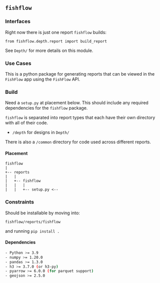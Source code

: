 ## `fishflow`

### Interfaces

Right now there is just one report `fishflow` builds:

`from fishflow.depth.report import build_report`

See `Depth/` for more details on this module. 

### Use Cases

This is a python package for generating reports that can be viewed in the `FishFlow` app using the `FishFlow` API. 

### Build

Need a `setup.py` at placement below. This should include any required dependencies for the `fishflow` package. 

`fishflow` is separated into report types that each have their own directory with all of their code. 

- `/depth` for designs in `Depth/`

There is also a `/common` directory for code used across different reports. 

#### Placement

```
fishflow
|
+-- reports
|   |
|   +-- fishflow
|   |   |
|   |   +-- setup.py <--
```

### Constraints

Should be installable by moving into:

`fishflow/reports/fishflow`

and running `pip install .`

#### Dependencies

```bash
- Python >= 3.9
- numpy >= 1.20.0
- pandas >= 1.3.0
- h3 >= 3.7.0 (or h3-py)
- pyarrow >= 6.0.0 (for parquet support)
- geojson >= 2.5.0
```


